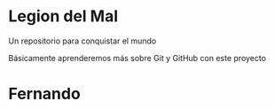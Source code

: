 # Legion del Mal
Un repositorio para conquistar el mundo

Básicamente aprenderemos más sobre Git y GitHub con este proyecto

# Fernando  
